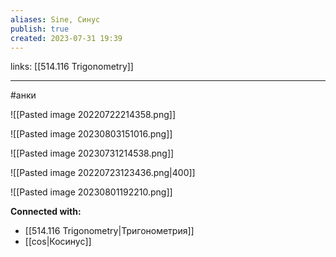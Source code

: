 ```yaml
---
aliases: Sine, Синус
publish: true
created: 2023-07-31 19:39
---
```

links: [[514.116 Trigonometry]]

---
#анки


![[Pasted image 20220722214358.png]]

![[Pasted image 20230803151016.png]]

![[Pasted image 20230731214538.png]]


![[Pasted image 20220723123436.png|400]]

![[Pasted image 20230801192210.png]]




**Connected with:**
- [[514.116 Trigonometry|Тригонометрия]]
- [[cos|Косинус]]



